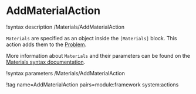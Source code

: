 # AddMaterialAction

!syntax description /Materials/AddMaterialAction

`Materials` are specified as an object inside the `[Materials]` block.
This action adds them to the [Problem](syntax/Problem/index.md).

More information about `Materials` and their parameters can be found on the
[Materials syntax documentation](syntax/Materials/index.md).

!syntax parameters /Materials/AddMaterialAction

!tag name=AddMaterialAction pairs=module:framework system:actions
